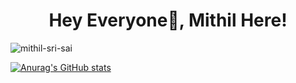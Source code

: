 
<h1 align="center">Hey Everyone👋, Mithil Here!</h1>

<p align="left"> <img src="https://komarev.com/ghpvc/?username=mithil-sri-sai&label=Profile%20views&color=0e75b6&style=plastic" alt="mithil-sri-sai" /> </p>



<!--
**mithil-sri-sai/mithil-sri-sai** is a ✨ _special_ ✨ repository because its `README.md` (this file) appears on your GitHub profile.

Here are some ideas to get you started:

- 🔭 I’m currently working on ...
- 🌱 I’m currently learning ...
- 👯 I’m looking to collaborate on ...
- 🤔 I’m looking for help with ...
- 💬 Ask me about ...
- 📫 How to reach me: ...
- 😄 Pronouns: ...
- ⚡ Fun fact: ...
-->


[![Anurag's GitHub stats](https://github-readme-stats.vercel.app/api?username=mithil-sri-sai)](https://github.com/anuraghazra/github-readme-stats)
